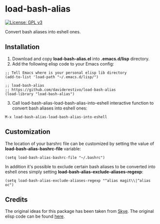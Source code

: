 # load-bash-alias

[![License: GPL v3](https://img.shields.io/badge/License-GPL%20v3-blue.svg)](https://www.gnu.org/licenses/gpl-3.0)

Convert bash aliases into eshell ones.

## Installation

1. Download and copy **load-bash-alias.el** into
   **.emacs.d/lisp** directory.
2. Add the following elisp code to your Emacs config:

``` elisp
;; Tell Emacs where is your personal elisp lib directory
(add-to-list 'load-path "~/.emacs.d/lisp/")

;; load-bash-alias
;; https://github.com/daviderestivo/load-bash-alias
(load-library "load-bash-alias")
```

3. Call load-bash-alias-load-bash-alias-into-eshell interactive function to
   convert bash aliases into eshell ones:

```
M-x load-bash-alias-load-bash-alias-into-eshell
```

## Customization

The location of your barshrc file can be customized by setting the
value of **load-bash-alias-bashrc-file** variable:

``` elisp
(setq load-bash-alias-bashrc-file "~/.bashrc")
```

In addition it's possible to exclude certain bash aliases to be converted into eshell ones simply setting **load-bash-alias-exclude-aliases-regexp**:

``` elisp
(setq load-bash-alias-exclude-aliases-regexp "^alias magit\\|^alias oc")
```

## Credits
The original ideas for this package has been taken from [Skye](http://skyefreeman.io/programming/emacs/2017/08/03/converting_bash_config_to_eshell.html). The original elisp code can be found [here](https://github.com/skyefreeman/.emacs.d/blob/master/custom/bash-to-eshell-aliases.el).
